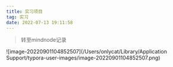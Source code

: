 ```yaml
---
title: 实习项目
tag: 实习
date: 2022-07-13 19:11:58
---
```


> 转至mindnode记录	

![image-20220901104852507](/Users/onlycat/Library/Application Support/typora-user-images/image-20220901104852507.png)

